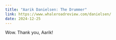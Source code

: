 ```yaml
---
title: "Aarik Danielsen: The Drummer"
link: https://www.whaleroadreview.com/danielsen/
date: 2024-12-25
---
```


Wow. Thank you, Aarik!
